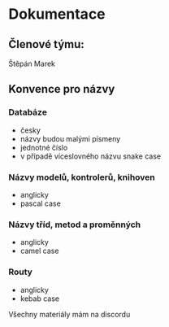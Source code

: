 # Dokumentace
## Členové týmu:
Štěpán Marek
## Konvence pro názvy
### Databáze
+ česky
+ názvy budou malými písmeny
+ jednotné číslo
+ v případě víceslovného názvu snake case

### Názvy modelů, kontrolerů, knihoven
+ anglicky
+ pascal case

### Názvy tříd, metod a proměnných
+ anglicky
+ camel case

### Routy
+ anglicky
+ kebab case

Všechny materiály mám na discordu
